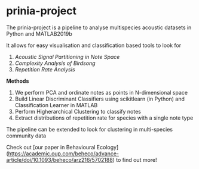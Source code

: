 # prinia-project

The prinia-project is a pipeline to analyse multispecies acoustic datasets in Python and MATLAB2019b

It allows for easy visualisation and classification based tools to look for 
1. _Acoustic Signal Partitioning in Note Space_
2. _Complexity Analysis of Birdsong_
3. _Repetition Rate Analysis_

__Methods__
1. We perform PCA and ordinate notes as points in N-dimensional space
2. Build Linear Discriminant Classifiers using scikitlearn (in Python) and Classification Learner in MATLAB
3. Perform Higherarchical Clustering to classify notes
4. Extract distributions of repetition rate for species with a single note type

The pipeline can be extended to look for clustering in multi-species community data

Check out [our paper in Behavioural Ecology] (https://academic.oup.com/beheco/advance-article/doi/10.1093/beheco/arz216/5702188) to find out more!
